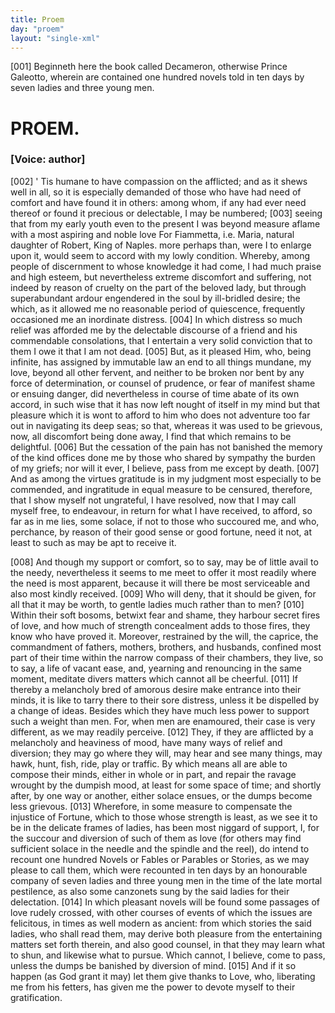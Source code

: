 ```yaml
---
title: Proem
day: "proem"
layout: "single-xml"
---
```

<div>
 <argument>
  <p>
   <a name="p99990001">
    [001]
   </a>
   Beginneth here the book called Decameron, otherwise
	  Prince Galeotto, wherein are contained one hundred
	  novels told in ten days by seven ladies and three
	  young men.
  </p>
 </argument>
 <div id="proem" who="author">
  <h1>
   PROEM.
  </h1>
  <p>
   <h3>
    [Voice: author]
   </h3>
  </p>
  <p>
   <a name="p99990002">
    [002]
   </a>
   '
   Tis
   humane to have compassion on the afflicted; and as it
	  shews well in all, so it is especially demanded of those who have had
	  need of comfort and have found it in others: among whom, if any
	  had ever need thereof or found it precious or delectable, I may be
	  numbered;
   <a name="p99990003">
    [003]
   </a>
   seeing that from my early youth even to the present I
	  was beyond measure aflame with a most aspiring and noble love
   <note>
    For
	    Fiammetta,
    i.e.
    Maria, natural daughter of Robert, King of
	    Naples.
   </note>
   more perhaps than, were I to enlarge upon it, would seem to accord
	  with my lowly condition. Whereby, among people of discernment
	  to whose knowledge it had come, I had much praise and high
	  esteem, but nevertheless extreme discomfort and suffering, not indeed
	  by reason of cruelty on the part of the beloved lady, but through
	  superabundant ardour engendered in the soul by ill-bridled desire;
	  the which, as it allowed me no reasonable period of quiescence,
	  frequently occasioned me an inordinate distress.
   <a name="p99990004">
    [004]
   </a>
   In which distress
	  so much relief was afforded me by the delectable discourse of a friend
	  and his commendable consolations, that I entertain a very solid
	  conviction that to them I owe it that I am not dead.
   <a name="p99990005">
    [005]
   </a>
   But, as it
	  pleased Him, who, being infinite, has assigned by immutable law an
	  end to all things mundane, my love, beyond all other fervent, and
	  neither to be broken nor bent by any force of determination, or
	  counsel of prudence, or fear of manifest shame or ensuing danger,
   did nevertheless in course of time abate of its own accord, in such
	  wise that it has now left nought of itself in my mind but that
	  pleasure which it is wont to afford to him who does not adventure
	  too far out in navigating its deep seas; so that, whereas it was used
	  to be grievous, now, all discomfort being done away, I find that
	  which remains to be delightful.
   <a name="p99990006">
    [006]
   </a>
   But the cessation of the pain has
	  not banished the memory of the kind offices done me by those who
	  shared by sympathy the burden of my griefs; nor will it ever, I
	  believe, pass from me except by death.
   <a name="p99990007">
    [007]
   </a>
   And as among the virtues
	  gratitude is in my judgment most especially to be commended,
	  and ingratitude in equal measure to be censured, therefore, that I
	  show myself not ungrateful, I have resolved, now that I may call
	  myself free, to endeavour, in return for what I have received, to
	  afford, so far as in me lies, some solace, if not to those who succoured
	  me, and who, perchance, by reason of their good sense or good
	  fortune, need it not, at least to such as may be apt to receive it.
  </p>
  <p>
   <a name="p99990008">
    [008]
   </a>
   And though my support or comfort, so to say, may be of little
	  avail to the needy, nevertheless it seems to me meet to offer it most
	  readily where the need is most apparent, because it will there be
	  most serviceable and also most kindly received.
   <a name="p99990009">
    [009]
   </a>
   Who will deny, that
	  it should be given, for all that it may be worth, to gentle ladies
	  much rather than to men?
   <a name="p99990010">
    [010]
   </a>
   Within their soft bosoms, betwixt fear
	  and shame, they harbour secret fires of love, and how much of
	  strength concealment adds to those fires, they know who have proved
	  it. Moreover, restrained by the will, the caprice, the commandment
	  of fathers, mothers, brothers, and husbands, confined most part of
	  their time within the narrow compass of their chambers, they live,
	  so to say, a life of vacant ease, and, yearning and renouncing in the
	  same moment, meditate divers matters which cannot all be cheerful.
   <a name="p99990011">
    [011]
   </a>
   If thereby a melancholy bred of amorous desire make entrance into
	  their minds, it is like to tarry there to their sore distress, unless it be
	  dispelled by a change of ideas. Besides which they have much less
	  power to support such a weight than men. For, when men are
	  enamoured, their case is very different, as we may readily perceive.
   <a name="p99990012">
    [012]
   </a>
   They, if they are afflicted by a melancholy and heaviness of mood,
	  have many ways of relief and diversion; they may go where they
	  will, may hear and see many things, may hawk, hunt, fish, ride, play
	  or traffic. By which means all are able to compose their minds,
   either in whole or in part, and repair the ravage wrought by the
	  dumpish mood, at least for some space of time; and shortly after, by
	  one way or another, either solace ensues, or the dumps become less
	  grievous.
   <a name="p99990013">
    [013]
   </a>
   Wherefore, in some measure to compensate the injustice
	  of Fortune, which to those whose strength is least, as we see it to be
	  in the delicate frames of ladies, has been most niggard of support, I,
	  for the succour and diversion of such of them as love (for others
	  may find sufficient solace in the needle and the spindle and the reel),
	  do intend to recount one hundred Novels or Fables or Parables or
	  Stories, as we may please to call them, which were recounted in ten
	  days by an honourable company of seven ladies and three young men
	  in the time of the late mortal pestilence, as also some canzonets sung
	  by the said ladies for their delectation.
   <a name="p99990014">
    [014]
   </a>
   In which pleasant novels
	  will be found some passages of love rudely crossed, with other
	  courses of events of which the issues are felicitous, in times as well
	  modern as ancient: from which stories the said ladies, who shall read
	  them, may derive both pleasure from the entertaining matters set
	  forth therein, and also good counsel, in that they may learn what to
	  shun, and likewise what to pursue. Which cannot, I believe, come
	  to pass, unless the dumps be banished by diversion of mind.
   <a name="p99990015">
    [015]
   </a>
   And if
	  it so happen (as God grant it may) let them give thanks to Love,
	  who, liberating me from his fetters, has given me the power to
	  devote myself to their gratification.
  </p>
 </div>
</div>